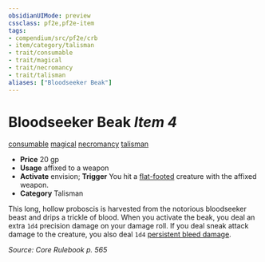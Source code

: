 ```yaml
---
obsidianUIMode: preview
cssclass: pf2e,pf2e-item
tags:
- compendium/src/pf2e/crb
- item/category/talisman
- trait/consumable
- trait/magical
- trait/necromancy
- trait/talisman
aliases: ["Bloodseeker Beak"]
---
```

# Bloodseeker Beak *Item 4*  
[consumable](/rules/traits/consumable.md)  [magical](/rules/traits/magical.md)  [necromancy](/rules/traits/necromancy.md)  [talisman](/rules/traits/talisman.md)  

- **Price** 20 gp
- **Usage** affixed to a weapon
- **Activate** envision; **Trigger** You hit a [flat-footed](/rules/conditions.md#Flat-footed) creature with the affixed weapon.
- **Category** Talisman

This long, hollow proboscis is harvested from the notorious bloodseeker beast and drips a trickle of blood. When you activate the beak, you deal an extra `1d4` precision damage on your damage roll. If you deal sneak attack damage to the creature, you also deal `1d4` [persistent bleed damage](/rules/conditions.md#Persistent%20Damage).

*Source: Core Rulebook p. 565*